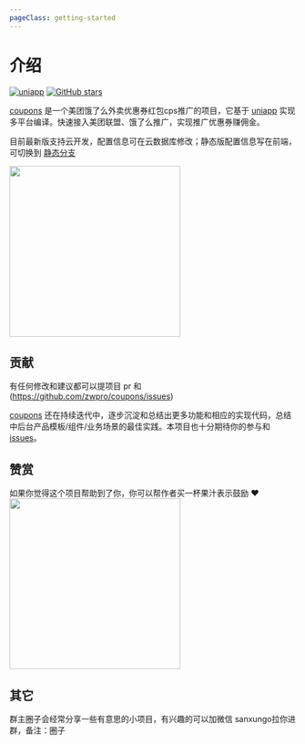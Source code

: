 ```yaml
---
pageClass: getting-started
---
```


# 介绍

[![uniapp](https://img.shields.io/badge/uniapp-2.0.0-brightgreen.svg)](https://uniapp.dcloud.io/)
[![GitHub stars](https://img.shields.io/github/stars/zwpro/coupons.svg?style=social&label=Stars)](https://github.com/zwpro/coupons)

[coupons](https://github.com/zwpro/coupons) 是一个美团饿了么外卖优惠券红包cps推广的项目，它基于 [uniapp](https://uniapp.dcloud.io/) 实现多平台编译。快速接入美团联盟、饿了么推广，实现推广优惠券赚佣金。

目前最新版支持云开发，配置信息可在云数据库修改；静态版配置信息写在前端，可切换到 [静态分支](https://github.com/zwpro/coupons/tree/no-api)



<img src="https://raw.githubusercontent.com/zwpro/coupons/master/static/demo.png" style="width:300px" />


## 贡献

有任何修改和建议都可以提项目 pr 和 (https://github.com/zwpro/coupons/issues)

[coupons](https://github.com/zwpro/coupons) 还在持续迭代中，逐步沉淀和总结出更多功能和相应的实现代码，总结中后台产品模板/组件/业务场景的最佳实践。本项目也十分期待你的参与和[issues](https://github.com/zwpro/coupons/issues)。

## 赞赏

如果你觉得这个项目帮助到了你，你可以帮作者买一杯果汁表示鼓励 :heart:
<img src="http://cdn.letwind.com/me/zanshang.jpg" style="width:300px" />

## 其它

群主圈子会经常分享一些有意思的小项目，有兴趣的可以加微信 sanxungo拉你进群，备注：圈子
